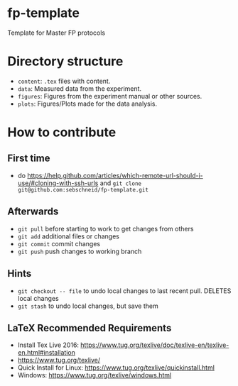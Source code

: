 # fp-template
Template for Master FP protocols

# Directory structure
* `content`: `.tex` files with content.
* `data`: Measured data from the experiment.
* `figures`: Figures from the experiment manual or other sources.
* `plots`: Figures/Plots made for the data analysis.

# How to contribute
## First time
* do https://help.github.com/articles/which-remote-url-should-i-use/#cloning-with-ssh-urls and `git clone git@github.com:sebschneid/fp-template.git` 
## Afterwards
* `git pull` before starting to work to get changes from others
* `git add` additional files or changes
* `git commit` commit changes 
* `git push` push changes to working branch

## Hints
* `git checkout -- file` to undo local changes to last recent pull. DELETES local changes
* `git stash` to undo local changes, but save them

## LaTeX Recommended Requirements
* Install Tex Live 2016: https://www.tug.org/texlive/doc/texlive-en/texlive-en.html#installation
* https://www.tug.org/texlive/
* Quick Install for Linux: https://www.tug.org/texlive/quickinstall.html
* Windows: https://www.tug.org/texlive/windows.html

